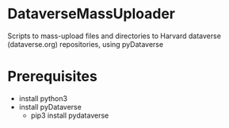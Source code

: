 # DataverseMassUploader
Scripts to mass-upload files and directories to Harvard dataverse (dataverse.org) repositories, using pyDataverse

# Prerequisites

* install python3
* install pyDataverse
  *  pip3 install pydataverse
  
